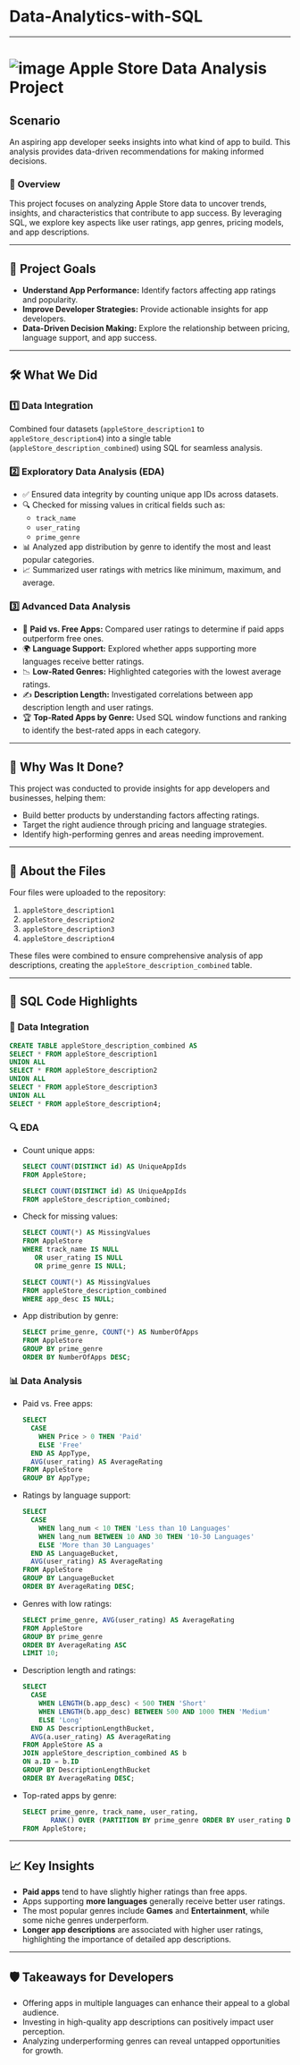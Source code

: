# Data-Analytics-with-SQL
---
# ![image](https://github.com/user-attachments/assets/52719960-f84f-4360-98f3-4273698cb195=400x200) Apple Store Data Analysis Project  

## Scenario

An aspiring app developer seeks insights into what kind of app to build. This analysis provides data-driven recommendations for making informed decisions.

### 🚀 **Overview**  
This project focuses on analyzing Apple Store data to uncover trends, insights, and characteristics that contribute to app success. By leveraging SQL, we explore key aspects like user ratings, app genres, pricing models, and app descriptions.  

---

## 🎯 **Project Goals**  
- **Understand App Performance:** Identify factors affecting app ratings and popularity.  
- **Improve Developer Strategies:** Provide actionable insights for app developers.  
- **Data-Driven Decision Making:** Explore the relationship between pricing, language support, and app success.  

---

## 🛠️ **What We Did**  
### 1️⃣ **Data Integration**  
Combined four datasets (`appleStore_description1` to `appleStore_description4`) into a single table (`appleStore_description_combined`) using SQL for seamless analysis.  

### 2️⃣ **Exploratory Data Analysis (EDA)**  
- ✅ Ensured data integrity by counting unique app IDs across datasets.  
- 🔍 Checked for missing values in critical fields such as:  
  - `track_name`  
  - `user_rating`  
  - `prime_genre`  
- 📊 Analyzed app distribution by genre to identify the most and least popular categories.  
- 📈 Summarized user ratings with metrics like minimum, maximum, and average.  

### 3️⃣ **Advanced Data Analysis**  
- 💸 **Paid vs. Free Apps:** Compared user ratings to determine if paid apps outperform free ones.  
- 🌍 **Language Support:** Explored whether apps supporting more languages receive better ratings.  
- 📉 **Low-Rated Genres:** Highlighted categories with the lowest average ratings.  
- ✍️ **Description Length:** Investigated correlations between app description length and user ratings.  
- 🏆 **Top-Rated Apps by Genre:** Used SQL window functions and ranking to identify the best-rated apps in each category.  

---

## 🎯 **Why Was It Done?**  
This project was conducted to provide insights for app developers and businesses, helping them:  
- Build better products by understanding factors affecting ratings.  
- Target the right audience through pricing and language strategies.  
- Identify high-performing genres and areas needing improvement.  

---

## 📁 **About the Files**  
Four files were uploaded to the repository:  
1. `appleStore_description1`  
2. `appleStore_description2`  
3. `appleStore_description3`  
4. `appleStore_description4`  

These files were combined to ensure comprehensive analysis of app descriptions, creating the `appleStore_description_combined` table.  

---

## 📝 **SQL Code Highlights**

### 📂 **Data Integration**  
```sql
CREATE TABLE appleStore_description_combined AS
SELECT * FROM appleStore_description1
UNION ALL
SELECT * FROM appleStore_description2
UNION ALL
SELECT * FROM appleStore_description3
UNION ALL
SELECT * FROM appleStore_description4;
```

### 🔍 **EDA**  
- Count unique apps:  
  ```sql
  SELECT COUNT(DISTINCT id) AS UniqueAppIds 
  FROM AppleStore;

  SELECT COUNT(DISTINCT id) AS UniqueAppIds 
  FROM appleStore_description_combined;
  ```

- Check for missing values:  
  ```sql
  SELECT COUNT(*) AS MissingValues
  FROM AppleStore
  WHERE track_name IS NULL 
     OR user_rating IS NULL 
     OR prime_genre IS NULL;

  SELECT COUNT(*) AS MissingValues
  FROM appleStore_description_combined
  WHERE app_desc IS NULL;
  ```

- App distribution by genre:  
  ```sql
  SELECT prime_genre, COUNT(*) AS NumberOfApps 
  FROM AppleStore 
  GROUP BY prime_genre 
  ORDER BY NumberOfApps DESC;
  ```

### 📊 **Data Analysis**  
- Paid vs. Free apps:  
  ```sql
  SELECT 
    CASE 
      WHEN Price > 0 THEN 'Paid' 
      ELSE 'Free' 
    END AS AppType,
    AVG(user_rating) AS AverageRating 
  FROM AppleStore 
  GROUP BY AppType;
  ```

- Ratings by language support:  
  ```sql
  SELECT 
    CASE 
      WHEN lang_num < 10 THEN 'Less than 10 Languages'
      WHEN lang_num BETWEEN 10 AND 30 THEN '10-30 Languages'
      ELSE 'More than 30 Languages' 
    END AS LanguageBucket,
    AVG(user_rating) AS AverageRating
  FROM AppleStore 
  GROUP BY LanguageBucket 
  ORDER BY AverageRating DESC;
  ```

- Genres with low ratings:  
  ```sql
  SELECT prime_genre, AVG(user_rating) AS AverageRating 
  FROM AppleStore 
  GROUP BY prime_genre
  ORDER BY AverageRating ASC
  LIMIT 10;
  ```

- Description length and ratings:  
  ```sql
  SELECT 
    CASE 
      WHEN LENGTH(b.app_desc) < 500 THEN 'Short'
      WHEN LENGTH(b.app_desc) BETWEEN 500 AND 1000 THEN 'Medium'
      ELSE 'Long' 
    END AS DescriptionLengthBucket,
    AVG(a.user_rating) AS AverageRating
  FROM AppleStore AS a
  JOIN appleStore_description_combined AS b
  ON a.ID = b.ID
  GROUP BY DescriptionLengthBucket
  ORDER BY AverageRating DESC;
  ```

- Top-rated apps by genre:  
  ```sql
  SELECT prime_genre, track_name, user_rating, 
         RANK() OVER (PARTITION BY prime_genre ORDER BY user_rating DESC) AS Rank
  FROM AppleStore;
  ```

---

## 📈 **Key Insights**  
- **Paid apps** tend to have slightly higher ratings than free apps.  
- Apps supporting **more languages** generally receive better user ratings.  
- The most popular genres include **Games** and **Entertainment**, while some niche genres underperform.  
- **Longer app descriptions** are associated with higher user ratings, highlighting the importance of detailed app descriptions.  

---

## 🛡️ **Takeaways for Developers**  
- Offering apps in multiple languages can enhance their appeal to a global audience.  
- Investing in high-quality app descriptions can positively impact user perception.  
- Analyzing underperforming genres can reveal untapped opportunities for growth.  
